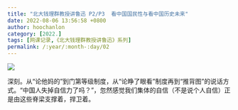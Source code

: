 ```yaml
---
title: "北大钱理群教授讲鲁迅 P2/P3  看中国国民性与看中国历史未来"
date: 2022-08-06 13:56:58 +0800
author: hoochanlon
category: [2022.]
tags: [网课记录,《北大钱理群教授讲鲁迅》系列]
permalink: /:year/:month-:day/02
---
```


![ ](https://i.imgtg.com/2022/08/06/A1Qgg.png)

<!-- more -->

深刻。从“论他妈的”到门第等级制度，从“论睁了眼看”制度再到“推背图”的说话方式。“中国人失掉自信力了吗？”，忽然感觉我们集体的自信（不是说个人自信）正是由这些脊梁支撑着，捍卫着。